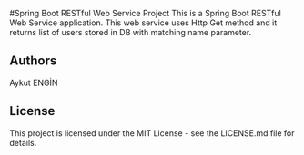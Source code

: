 #Spring Boot RESTful Web Service Project
This is a Spring Boot RESTful Web Service application. This web service uses Http Get method and it returns list of users stored in DB with matching name parameter.

## Authors
Aykut ENGİN

## License
This project is licensed under the MIT License - see the LICENSE.md file for details.